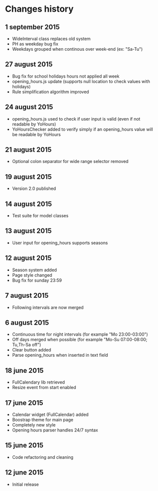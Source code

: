 Changes history
===============

1 september 2015
----------------
* WideInterval class replaces old system
* PH as weekday bug fix
* Weekdays grouped when continous over week-end (ex: "Sa-Tu")

27 august 2015
--------------
* Bug fix for school holidays hours not applied all week
* opening_hours.js update (supports null location to check values with holidays)
* Rule simplification algorithm improved

24 august 2015
--------------
* opening_hours.js used to check if user input is valid (even if not readable by YoHours)
* YoHoursChecker added to verify simply if an opening_hours value will be readable by YoHours

21 august 2015
--------------
* Optional colon separator for wide range selector removed

19 august 2015
--------------
* Version 2.0 published

14 august 2015
--------------
* Test suite for model classes

13 august 2015
--------------
* User input for opening_hours supports seasons

12 august 2015
--------------
* Season system added
* Page style changed
* Bug fix for sunday 23:59

7 august 2015
-------------
* Following intervals are now merged

6 august 2015
-------------
* Continuous time for night intervals (for example "Mo 23:00-03:00")
* Off days merged when possible (for example "Mo-Su 07:00-08:00; Tu,Th-Sa off")
* Clear button added
* Parse opening_hours when inserted in text field

18 june 2015
------------
* FullCalendary lib retrieved
* Resize event from start enabled

17 june 2015
------------
* Calendar widget (FullCalendar) added
* Boostrap theme for main page
* Completely new style
* Opening hours parser handles 24/7 syntax

15 june 2015
------------
* Code refactoring and cleaning

12 june 2015
------------
* Initial release